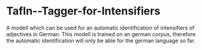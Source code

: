 # TafIn--Tagger-for-Intensifiers
A modell which can be used for an automatic identification of intensifiers of adjectives in German. This modell is trained on an german corpus, therefore the automatic identification will only be able for the german language so far.
